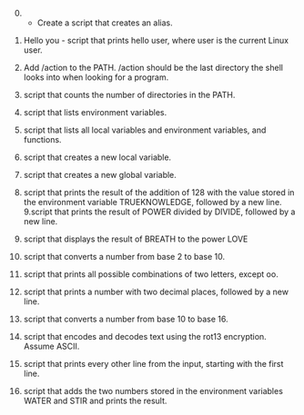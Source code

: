 
0. - Create a script that creates an alias.

1. Hello you - script that prints hello user, where user is the current Linux user.
2. Add /action to the PATH. /action should be the last directory the shell looks into when looking for a program.
3. script that counts the number of directories in the PATH.
4. script that lists environment variables.
5. script that lists all local variables and environment variables, and functions.
6. script that creates a new local variable.
7. script that creates a new global variable.
8. script that prints the result of the addition of 128 with the value stored in the environment variable TRUEKNOWLEDGE, followed by a new line.
9.script that prints the result of POWER divided by DIVIDE, followed by a new line.
10. script that displays the result of BREATH to the power LOVE
11. script that converts a number from base 2 to base 10.
12. script that prints all possible combinations of two letters, except oo.
13. script that prints a number with two decimal places, followed by a new line.
14. script that converts a number from base 10 to base 16.
15. script that encodes and decodes text using the rot13 encryption. Assume ASCII.
16. script that prints every other line from the input, starting with the first line.
17. script that adds the two numbers stored in the environment variables WATER and STIR and prints the result.

